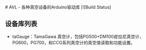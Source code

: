﻿﻿﻿# AVL - 各种真空设备的Arduino驱动库 [![Build Status]## 设备库列表- taGauge：TamaGawa 真空计，包括PG500+DM100皮拉尼真空计，PG600，PG700，和CCG系列真空计的真空值读取和功能设置。